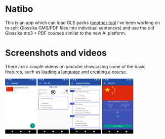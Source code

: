 # Natibo
This is an app which can load GLS packs ([another tool](https://github.com/chickendude/GlossikaNativeGLS) i've been working on to split Glossika GMS/PDF files into individual sentences) and use the old Glossika mp3 + PDF courses similar to the new AI platform.

# Screenshots and videos
There are a couple videos on youtube showcasing some of the basic features, such as [loading a language](https://www.youtube.com/watch?v=xdW6S1pG2P8) and [creating a course](https://www.youtube.com/watch?v=Goup2gapa5A).

<img src="/screenshots/1.png?raw=true" height="20%" width="20%"/> <img src="/screenshots/2.png?raw=true" height="20%" width="20%"/> <img src="/screenshots/3.png?raw=true" height="20%" width="20%"/> <img src="/screenshots/4.png?raw=true" height="20%" width="20%"/>
